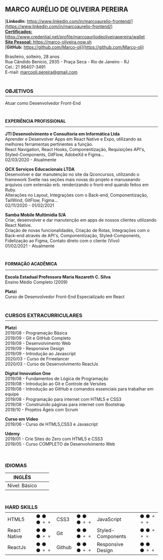 ## **MARCO AURÉLIO DE OLIVEIRA PEREIRA**

[**LinkedIn:** https://www.linkedin.com/in/marcoaurelio-frontend/](https://www.linkedin.com/in/marcoaurelio-frontend/)<br>
[**Certificados:** https://www.credential.net/profile/marcoaurliodeoliveirapereira/wallet ](https://www.credential.net/profile/marcoaurliodeoliveirapereira/wallet)<br>
[**Site Pessoal:** https://marco-oliveira.now.sh ](https://marco-oliveira.now.sh)<br>
[**GitHub:** https://github.com/Marco-oli](https://github.com/Marco-oli)

Brasileiro, solteiro, 28 anos<br>
Rua Cândido Benicio, 2935 - Praça Seca - Rio de Janeiro - RJ<br>
Cel.: 21 96407-3491<br>
E-mail: marcooli.pereira@gmail.com<br>

<br>

### <p style="line-height:0">**OBJETIVOS**</p>

---

Atuar como Desenvolvedor Front-End

<br>

#### <p style="line-height:0">**EXPERIÊNCIA PROFISSIONAL**</p>

---

**JTI Desenvolvimento e Consultoria em Informática Ltda**<br>
Aprender e Desenvolver Apps em React Native e Expo, utilizando as melhores ferramentas pertinentes a função.<br>
React Navigation, React Hooks, Componentização, Requisições API's, Styled-Components, GitFlow, AdobeXd e Figma...<br>
02/03/2020 - Atualmente

**QCX Serviços Educacionais LTDA**<br>
Desenvolver e dar manutenção no site da Qconcursos, utilizando o framework Svelte nas seções mais novas do projeto e manuseando arquivos com extensão erb. renderizando o front-end quando feitos em Ruby.<br>
Alterações no Layout, Integrações com o Back-end, Componentização, TailWind, GitFlow, Figma...<br>
02/11/2020 - 01/02/2021

**Samba Mobile Multimidia S/A**<br>
Criar, desenvolver e dar manutenção em apps de nossos clientes utilizando React Native.<br>
Criação de novas funcionalidades, Criação de Rotas, Integrações com o Back-end através de API's, Componentização, Styled-Components, Fidelização ao Figma, Contato direto com o cliente (Vivo)<br>
01/02/2021 - Atualmente

<br>

#### <p style="line-height:0">**FORMAÇÃO ACADÊMICA**</p>

---

**Escola Estadual Professora Maria Nazareth C. Silva**<br>
Ensino Médio Completo (2009)

**Platzi**<br>
Curso de Desenvolvedor Front-End Especializado em React

<br>

### <p style="line-height:0">**CURSOS EXTRACURRICULARES**</p>

---

**Platzi**<br>
2019/08 - Programação Básica<br>
2019/09 - Git e GitHub Completo<br>
2019/09 - Desenvolvimento Web<br>
2019/09 - Responsive Design<br>
2019/09 - Introdução ao Javascript<br>
2020/03 - Curso de Frreelancer<br>
2020/03 - Curso de Desenvolvimento ReactJs<br>

**Digital Innovation One**<br>
2019/08 - Fundamentos de Lógica de Programação <br>
2019/08 - Introdução ao Git e Controle de Versões<br>
2019/08 - Introdução ao GitHub e comandos essenciais para trabalhar em equipe<br>
2019/08 - Programação para internet com HTML5 e CSS3<br>
2019/08 - Construindo páginas para internet com Bootstrap<br>
2019/10 - Projetos Ágeis com Scrum<br>

**Curso em Video**<br>
2019/06 - Curso de HTML5,CSS3 e Javascript<br>

**Udemy**<br>
2019/01 - Crie Sites do Zero com HTML5 e CSS3 <br>
2019/05 - Curso COMPLETO de Desenvolvimento Web<br>

<br>

### <p style="line-height:1">**IDIOMAS**</p>

| INGLÊS        |     |     |
| ------------- | --- | --- |
| Nível: Básico |     |     |

<br>

### <p style="line-height:0">**HARD SKILLS**</p>

|              |           |        |           |                   |           |
| ------------ | --------- | ------ | --------- | ----------------- | --------- |
| HTML5        | ● ● ● ⚬ ⚬ | CSS3   | ● ● ● ⚬ ⚬ | JavaScript        | ● ● ⚬ ⚬ ⚬ |
| React Native | ● ● ● ⚬ ⚬ | Git    | ● ● ● ⚬ ⚬ | Styled-Components | ● ● ⚬ ⚬ ⚬ |
| ReactJs      | ● ● ● ⚬ ⚬ | Github | ● ● ● ⚬ ⚬ | Responsive Design | ● ● ● ⚬ ⚬ |
